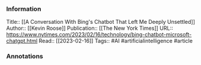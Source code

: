 
### Information
Title:: [[A Conversation With Bing's Chatbot That Left Me Deeply Unsettled]]
Author:: [[Kevin Roose]]
Publication:: [[The New York Times]]
URL:: https://www.nytimes.com/2023/02/16/technology/bing-chatbot-microsoft-chatgpt.html
Read:: [[2023-02-16]]
Tags:: #AI #artificialintelligence 
#article

### Annotations
